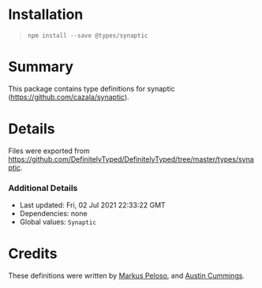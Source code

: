 # Installation
> `npm install --save @types/synaptic`

# Summary
This package contains type definitions for synaptic (https://github.com/cazala/synaptic).

# Details
Files were exported from https://github.com/DefinitelyTyped/DefinitelyTyped/tree/master/types/synaptic.

### Additional Details
 * Last updated: Fri, 02 Jul 2021 22:33:22 GMT
 * Dependencies: none
 * Global values: `Synaptic`

# Credits
These definitions were written by [Markus Peloso](https://github.com/ToastHawaii), and [Austin Cummings](https://github.com/austincummings).
